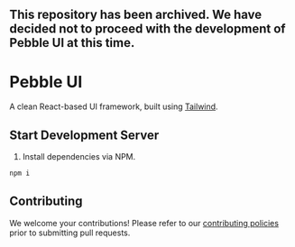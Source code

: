 ## This repository has been archived. We have decided not to proceed with the development of Pebble UI at this time.

# Pebble UI

A clean React-based UI framework, built using [Tailwind](https://tailwindcss.com).

## Start Development Server

1. Install dependencies via NPM.

```bash
npm i
```

## Contributing

We welcome your contributions! Please refer to our [contributing policies](https://github.com/resforg/pebble-ui/blob/main/CONTRIBUTING.md) prior to submitting pull requests.
